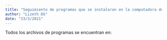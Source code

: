 ```yaml
---
title: "Seguimiento de programas que se instalaron en la computadora del LIM"
author: "Lizeth DG"
date: "23/3/2021"
---
```

Todos los archivos de programas se encuentran en: 
